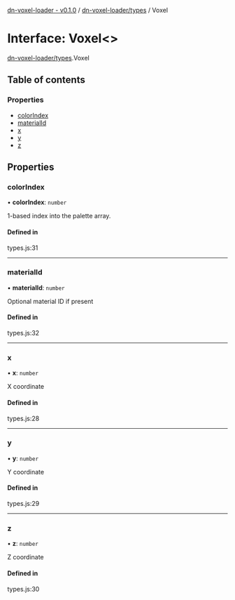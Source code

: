 [dn-voxel-loader - v0.1.0](../README.md) / [dn-voxel-loader/types](../modules/dn_voxel_loader_types.md) / Voxel

# Interface: Voxel\<\>

[dn-voxel-loader/types](../modules/dn_voxel_loader_types.md).Voxel

## Table of contents

### Properties

- [colorIndex](dn_voxel_loader_types.Voxel.md#colorindex)
- [materialId](dn_voxel_loader_types.Voxel.md#materialid)
- [x](dn_voxel_loader_types.Voxel.md#x)
- [y](dn_voxel_loader_types.Voxel.md#y)
- [z](dn_voxel_loader_types.Voxel.md#z)

## Properties

### colorIndex

• **colorIndex**: `number`

1-based index into the palette array.

#### Defined in

types.js:31

---

### materialId

• **materialId**: `number`

Optional material ID if present

#### Defined in

types.js:32

---

### x

• **x**: `number`

X coordinate

#### Defined in

types.js:28

---

### y

• **y**: `number`

Y coordinate

#### Defined in

types.js:29

---

### z

• **z**: `number`

Z coordinate

#### Defined in

types.js:30
